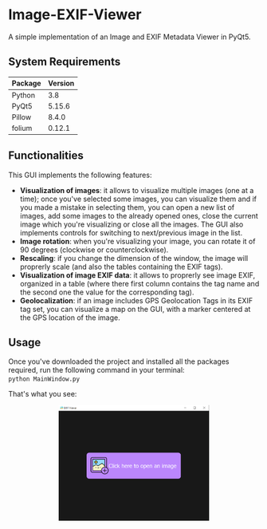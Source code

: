 # Image-EXIF-Viewer
A simple implementation of an Image and EXIF Metadata Viewer in PyQt5.

## System Requirements

<b>Package</b> | <b>Version</b>
--- | ---
Python | 3.8
PyQt5 | 5.15.6
Pillow | 8.4.0 
folium | 0.12.1

## Functionalities
This GUI implements the following features:
- **Visualization of images**: it allows to visualize multiple images (one at a time); once you've selected some images, you can visualize them and if you made a mistake in selecting them, you can open a new list of images, add some images to the already opened ones, close the current image which you're visualizing or close all the images. The GUI also implements controls for switching to next/previous image in the list.  
- **Image rotation**: when you're visualizing your image, you can rotate it of 90 degrees (clockwise or counterclockwise).
- **Rescaling**: if you change the dimension of the window, the image will proprerly scale (and also the tables containing the EXIF tags). 
- **Visualization of image EXIF data**: it allows to proprerly see image EXIF, organized in a table (where there first column contains the tag name and the second one the value for the corresponding tag).
- **Geolocalization**: if an image includes GPS Geolocation Tags in its EXIF tag set, you can visualize a map on the GUI, with a marker centered at the GPS location of the image.


## Usage
Once you've downloaded the project and installed all the packages required, run the following command in your terminal: <br>
`python MainWindow.py`

That's what you see:
<p align="center"><img src=images/MainWindow.png width="60%"></p>







